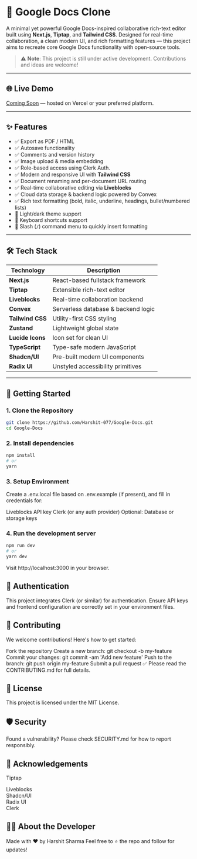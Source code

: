 # 📝 Google Docs Clone

A minimal yet powerful Google Docs-inspired collaborative rich-text editor built using **Next.js**, **Tiptap**, and **Tailwind CSS**. Designed for real-time collaboration, a clean modern UI, and rich formatting features — this project aims to recreate core Google Docs functionality with open-source tools.

> ⚠️ **Note**: This project is still under active development. Contributions and ideas are welcome!

---

## 🌐 Live Demo

[Coming Soon](#) — hosted on Vercel or your preferred platform.

---

## ✨ Features

- ✅ Export as PDF / HTML
- ✅ Autosave functionality
- ✅ Comments and version history
- ✅ Image upload & media embedding
- ✅ Role-based access using Clerk Auth.
- ✅ Modern and responsive UI with **Tailwind CSS**
- ✅ Document renaming and per-document URL routing
- ✅ Real-time collaborative editing via **Liveblocks**
- ✅ Cloud data storage & backend logic powered by Convex
- ✅ Rich text formatting (bold, italic, underline, headings, bullet/numbered lists)
- 🚧 Light/dark theme support
- 🚧 Keyboard shortcuts support
- 🚧 Slash (`/`) command menu to quickly insert formatting

---
## 🛠 Tech Stack

| Technology      | Description                        |
|-----------------|------------------------------------|
| **Next.js**     | React-based fullstack framework    |
| **Tiptap**      | Extensible rich-text editor        |
| **Liveblocks**  | Real-time collaboration backend    |
| **Convex**      | Serverless database & backend logic|
| **Tailwind CSS**| Utility-first CSS styling          |
| **Zustand**     | Lightweight global state           |
| **Lucide Icons**| Icon set for clean UI              |
| **TypeScript**  | Type-safe modern JavaScript        |
| **Shadcn/UI**   | Pre-built modern UI components     |
| **Radix UI**    | Unstyled accessibility primitives  |

---

## 🚀 Getting Started

### 1. Clone the Repository

```bash
git clone https://github.com/Harshit-077/Google-Docs.git
cd Google-Docs
```
### 2. Install dependencies
```bash
npm install
# or
yarn
```
### 3. Setup Environment
Create a .env.local file based on .env.example (if present), and fill in credentials for:

Liveblocks API key
Clerk (or any auth provider)
Optional: Database or storage keys

### 4. Run the development server
```bash
npm run dev
# or
yarn dev
```
Visit http://localhost:3000 in your browser.

## 🔐 Authentication

This project integrates Clerk (or similar) for authentication. Ensure API keys and frontend configuration are correctly set in your environment files.

## 🤝 Contributing
We welcome contributions! Here's how to get started:

Fork the repository
Create a new branch: git checkout -b my-feature
Commit your changes: git commit -am 'Add new feature'
Push to the branch: git push origin my-feature
Submit a pull request ✅
Please read the CONTRIBUTING.md for full details.

## 📄 License

This project is licensed under the MIT License.

## 🛡️ Security

Found a vulnerability? Please check SECURITY.md for how to report responsibly.

## 🙌 Acknowledgements

Tiptap <div/>
Liveblocks <div/>
Shadcn/UI <div/>
Radix UI <div/>
Clerk <div/>

## 🙋‍♂️ About the Developer

Made with ❤️ by Harshit Sharma
Feel free to ⭐ the repo and follow for updates!
